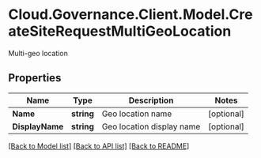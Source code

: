 # Cloud.Governance.Client.Model.CreateSiteRequestMultiGeoLocation
Multi-geo location
## Properties

Name | Type | Description | Notes
------------ | ------------- | ------------- | -------------
**Name** | **string** | Geo location name | [optional] 
**DisplayName** | **string** | Geo location display name | [optional] 

[[Back to Model list]](../README.md#documentation-for-models) [[Back to API list]](../README.md#documentation-for-api-endpoints) [[Back to README]](../README.md)

